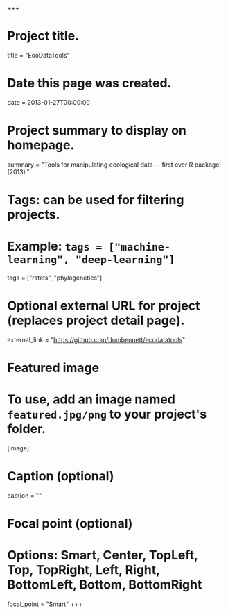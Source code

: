 +++
# Project title.
title = "EcoDataTools"

# Date this page was created.
date = 2013-01-27T00:00:00

# Project summary to display on homepage.
summary = "Tools for manipulating ecological data -- first ever R package! (2013)."

# Tags: can be used for filtering projects.
# Example: `tags = ["machine-learning", "deep-learning"]`
tags = ["rstats", "phylogenetics"]

# Optional external URL for project (replaces project detail page).
external_link = "https://github.com/dombennett/ecodatatools"

# Featured image
# To use, add an image named `featured.jpg/png` to your project's folder. 
[image]
  # Caption (optional)
  caption = ""

  # Focal point (optional)
  # Options: Smart, Center, TopLeft, Top, TopRight, Left, Right, BottomLeft, Bottom, BottomRight
  focal_point = "Smart"
+++


